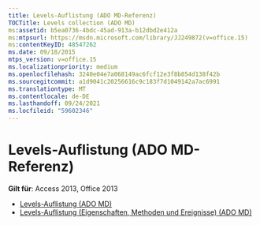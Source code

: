 ```yaml
---
title: Levels-Auflistung (ADO MD-Referenz)
TOCTitle: Levels collection (ADO MD)
ms:assetid: b5ea0736-4bdc-45ad-913a-b12dbd2e412a
ms:mtpsurl: https://msdn.microsoft.com/library/JJ249872(v=office.15)
ms:contentKeyID: 48547262
ms.date: 09/18/2015
mtps_version: v=office.15
ms.localizationpriority: medium
ms.openlocfilehash: 3240e04e7a068149ac6fcf12e3f8b854d138f42b
ms.sourcegitcommit: a1d9041c20256616c9c183f7d1049142a7ac6991
ms.translationtype: MT
ms.contentlocale: de-DE
ms.lasthandoff: 09/24/2021
ms.locfileid: "59602346"
---
```

# <a name="levels-collection-ado-md-reference"></a>Levels-Auflistung (ADO MD-Referenz)

**Gilt für**: Access 2013, Office 2013

- [Levels-Auflistung (ADO MD)](levels-collection-ado-md.md)
- [Levels-Auflistung (Eigenschaften, Methoden und Ereignisse) (ADO MD)](levels-collection-properties-methods-and-events-ado-md.md)

